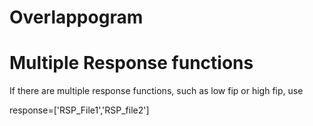 ﻿# Overlappogram

# Multiple Response functions

If there are multiple response functions, such as low fip or high fip, use 

response=['RSP_File1','RSP_file2']
